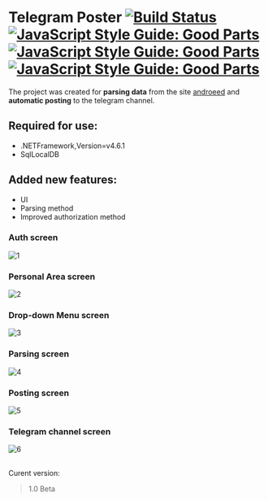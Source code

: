 # Telegram Poster [![Build Status](https://travis-ci.org/Rm1xs/Telegram-Poster.png?branch=master)](https://travis-ci.org/Rm1xs/Telegram-Poster) [![JavaScript Style Guide: Good Parts](https://img.shields.io/github/commit-activity/y/Rm1xs/Telegram-Poster.svg?color=green)](https://github.com/dwyl/goodparts "JavaScript The Good Parts") [![JavaScript Style Guide: Good Parts](https://img.shields.io/github/license/Rm1xs/Telegram-Poster.svg)](https://github.com/dwyl/goodparts "JavaScript The Good Parts") [![JavaScript Style Guide: Good Parts](https://img.shields.io/github/watchers/Rm1xs/Telegram-Poster.svg)](https://github.com/dwyl/goodparts "JavaScript The Good Parts")
The project was created for **parsing data** from the site [androeed](https://androeed.ru/) and **automatic posting** to the telegram channel.
## Required for use:
- .NETFramework,Version=v4.6.1
- SqlLocalDB
## Added new features:
- UI
- Parsing method
- Improved authorization method
### Auth screen
![1](https://user-images.githubusercontent.com/37832400/54864499-571e0200-4d69-11e9-8b27-157c81d679b7.PNG)
### Personal Area screen
![2](https://user-images.githubusercontent.com/37832400/54864500-571e0200-4d69-11e9-8990-fd0de68c89ae.PNG)
### Drop-down Menu screen
![3](https://user-images.githubusercontent.com/37832400/54864501-571e0200-4d69-11e9-9aa8-309b8232a874.PNG)
### Parsing screen
![4](https://user-images.githubusercontent.com/37832400/54864502-571e0200-4d69-11e9-9851-ce1b2f6a4e4a.PNG)
### Posting screen
![5](https://user-images.githubusercontent.com/37832400/54864503-571e0200-4d69-11e9-86b8-e609bdb127a0.PNG)
### Telegram channel screen
![6](https://user-images.githubusercontent.com/37832400/54864505-57b69880-4d69-11e9-9d07-84070d165629.PNG)
##
Curent version:
> 1.0 Beta
